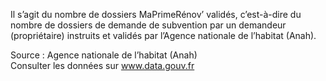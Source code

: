 <p>
Il s’agit du nombre de dossiers MaPrimeRénov’ validés, c’est-à-dire du nombre de dossiers de demande de subvention par un demandeur (propriétaire) instruits et validés par l’Agence nationale de l’habitat (Anah).</p>

<p class="font-italic body-2">Source : Agence nationale de l’habitat (Anah) <br> Consulter les données sur <a target="_blank" href="https://www.data.gouv.fr/fr/datasets/barometre-des-resultats-de-laction-publique/">www.data.gouv.fr</a></p>

